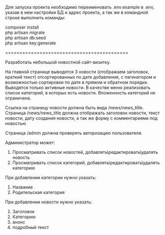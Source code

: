 Для запуска проекта необходимо переименовать .env.example в .env, указав в нем настройки БД и адрес проекта, а так же в командной строке выполнить команды:

composer install <br />
php artisan migrate <br />
php artisan db:seed <br />
php artisan key:generate

===========================================

Разработать небольшой новостной сайт-визитку.

На главной странице выводятся 3 новости (отображаем заголовок, краткий текст) отсортированных по дате добавления, с пагинатором и возможностью сортировки по дате в прямом и обратном порядке. Выводятся только активные новости.
В качестве меню реализовать список категорий, в которых есть новости. Вложенность категорий не ограничена.

Ссылка на страницу новости должна быть вида /news/news_title.
Страница /news/news_title должна отображать заголовок новости, текст новости, дату создания новости, а так же форму с комментариями под новостью

Страница /admin должна проверять авторизацию пользователя.

Администратор может:
1) Просматривать список новостей, добавлять\редактировать\удалять новость
2) Просматривать список категорий, добавлять\редактировать\удалять категорию

При добавлении категории нужно указать:
1) Название
2) Родительская категория

При добавлении новости нужно указать:
1) Заголовок
2) Категорию
3) анонс
4) подробный текст
